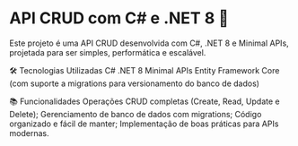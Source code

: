 # API CRUD com C# e .NET 8 🚀

Este projeto é uma API CRUD desenvolvida com C#, .NET 8 e Minimal APIs, projetada para ser simples, performática e escalável.

🛠️ Tecnologias Utilizadas
C#
.NET 8
Minimal APIs
Entity Framework Core (com suporte a migrations para versionamento do banco de dados)

📚 Funcionalidades
Operações CRUD completas (Create, Read, Update e Delete);
Gerenciamento de banco de dados com migrations;
Código organizado e fácil de manter;
Implementação de boas práticas para APIs modernas.
